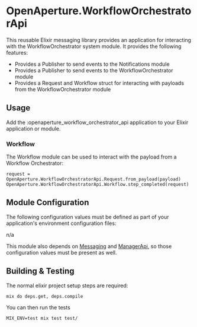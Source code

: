 # OpenAperture.WorkflowOrchestratorApi

This reusable Elixir messaging library provides an application for interacting with the WorkflowOrchestrator system module.  It provides the following features:

* Provides a Publisher to send events to the Notifications module
* Provides a Publisher to send events to the WorkflowOrchestrator module
* Provides a Request and Workflow struct for interacting with payloads from the WorkflowOrchestrator module

## Usage

Add the :openaperture_workflow_orchestrator_api application to your Elixir application or module.

### Workflow

The Workflow module can be used to interact with the payload from a Workflow Orchestrator:

```iex
request = OpenAperture.WorkflowOrchestratorApi.Request.from_payload(payload)
OpenAperture.WorkflowOrchestratorApi.Workflow.step_completed(request)
```

## Module Configuration

The following configuration values must be defined as part of your application's environment configuration files:

n/a

This module also depends on [Messaging](https://github.com/OpenAperture/messaging) and [ManagerApi](https://github.com/OpenAperture/manager_api), so those configuration values must be present as well.

## Building & Testing

The normal elixir project setup steps are required:

```iex
mix do deps.get, deps.compile
```

You can then run the tests

```iex
MIX_ENV=test mix test test/
```
